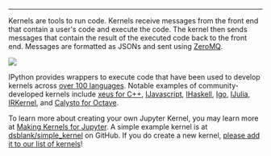 ---
 Kernels are tools to run code. Kernels receive messages from the front end that contain a user's code and execute the code.  The kernel then sends messages that contain the result of the executed code back to the front end.  Messages are formatted as JSONs and sent using [ZeroMQ](http://zguide.zeromq.org/page:all#ZeroMQ-in-a-Hundred-Words).

![](http://ipython.readthedocs.io/en/stable/_images/other_kernels.png)

 IPython provides wrappers to execute code that
 have been used to develop kernels across [over 100 languages](https://github.com/jupyter/jupyter/wiki/Jupyter-kernels). Notable examples of community-developed kernels include [xeus for C++](https://github.com/QuantStack/xeus-cling), [IJavascript](https://github.com/n-riesco/ijavascript), [IHaskell](https://github.com/gibiansky/IHaskell), [Igo](https://github.com/yunabe/lgo), [IJulia](https://github.com/JuliaLang/IJulia.jl), [IRKernel](https://github.com/IRkernel/IRkernel), and [Calysto for Octave](https://github.com/Calysto/octave_kernel).

 To learn more about creating your own Jupyter Kernel, you may learn more at [Making Kernels for Jupyter](http://jupyter-client.readthedocs.io/en/latest/kernels.html).  A simple example kernel
 is at [dsblank/simple_kernel](https://github.com/dsblank/simple_kernel) on GitHub.
 If you do create a new kernel, [please add it to our list of kernels](https://github.com/jupyter/jupyter/wiki/Jupyter-kernels)!
